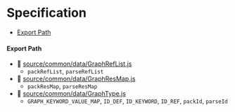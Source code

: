 # Specification

* [Export Path](#export-path)

#### Export Path
+ 📄 [source/common/data/GraphRefList.js](source/common/data/GraphRefList.js)
  - `packRefList`, `parseRefList`
+ 📄 [source/common/data/GraphResMap.js](source/common/data/GraphResMap.js)
  - `packResMap`, `parseResMap`
+ 📄 [source/common/data/GraphType.js](source/common/data/GraphType.js)
  - `GRAPH_KEYWORD_VALUE_MAP`, `ID_DEF`, `ID_KEYWORD`, `ID_REF`, `packId`, `parseId`
